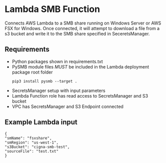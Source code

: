# Lambda SMB Function
Connects AWS Lambda to a SMB share running on Windows Server or AWS FSX for Windows. Once connected, it will attempt to download a file from a s3 bucket and write it to the SMB share specified in SeceretsManager.

## Requirements
* Python packages shown in requirements.txt
* PySMB module files *MUST* be included in the Lambda deployment package root folder
    ```
    pip3 install pysmb --target .
    ```
* SecretsManager setup with input parameters
* Lambda Function role has read access to SecretsManager and S3 bucket
* VPC has SecretsManager and S3 Endpoint connected

## Example Lambda input
    {
    "smName": "fsxshare",
    "smRegion": "us-west-1",
    "s3Bucket": "cigna-smb-test",
    "sourceFile": "test.txt"
    }